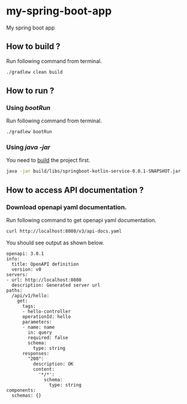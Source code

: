 # my-spring-boot-app

My spring boot app

## How to build ?
Run following command from terminal.
```sh
./gradlew clean build
```

## How to run ?

### Using _bootRun_
Run following command from terminal.
```sh
./gradlew bootRun
```

### Using _java -jar_
You need to [build](#how-to-build) the project first.
```sh
java -jar build/libs/springboot-kotlin-service-0.0.1-SNAPSHOT.jar
```

## How to access API documentation ?

### Download openapi yaml documentation.
Run following command to get openapi yaml documentation.
```sh
curl http://localhost:8080/v3/api-docs.yaml 
```

You should see output as shown below.
```
openapi: 3.0.1
info:
  title: OpenAPI definition
  version: v0
servers:
- url: http://localhost:8080
  description: Generated server url
paths:
  /api/v1/hello:
    get:
      tags:
      - hello-controller
      operationId: hello
      parameters:
      - name: name
        in: query
        required: false
        schema:
          type: string
      responses:
        "200":
          description: OK
          content:
            '*/*':
              schema:
                type: string
components:
  schemas: {}
```
